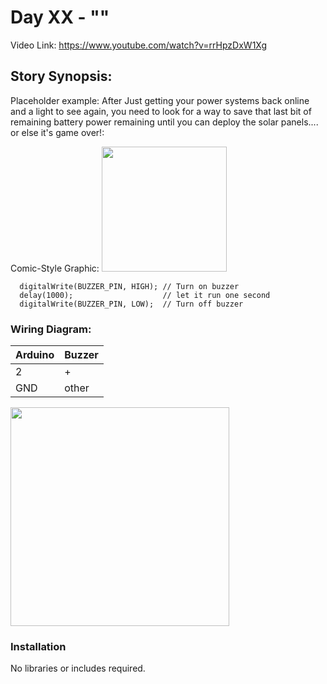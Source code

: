 # Day XX - ""

Video Link: https://www.youtube.com/watch?v=rrHpzDxW1Xg

## Story Synopsis:

Placeholder example: After Just getting your power systems back online and a light to see again, you need to look for a way to save that last bit of remaining battery power remaining until you can deploy the solar panels.... or else it's game over!:

Comic-Style Graphic:
<img src="https://user-images.githubusercontent.com/15940/207704594-68e639e8-d183-408e-a649-8fd3ede81f99.jpeg" width="200">

```
  digitalWrite(BUZZER_PIN, HIGH); // Turn on buzzer
  delay(1000);                    // let it run one second
  digitalWrite(BUZZER_PIN, LOW);  // Turn off buzzer
```

### Wiring Diagram:
| Arduino | Buzzer |
| --- | --- |
| 2 | + |
| GND | other |

<img src="DayXX_bb.png" width="350">

### Installation
No libraries or includes required.
